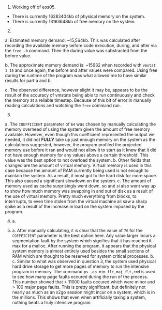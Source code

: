 1. Working off of eos05.
  - There is currently 16283404kb of physical memory on the system.
  - There is currently 13183648kb of free memory on the system.

2.

   a.  Estimated memory demand: ~15,564kb. This was calculated after recording the available memory before code execution, during, and after via the `free -h` command. Then the during value was substracted from the before value.

   b. The approximate memory demand is: ~15632 when recorded with `vmstat 1 15` and once again, the before and after values were compared. Using free during the runtime of the program was what allowed me to have similar results for part a and b.

   c. The observed difference, however slight it may be, appears to be the result of the accuracy of vmstate being able to run continuously and check the memory at a reliable timestep. Because of this bit of error in manually reading calculations and watching the `free` command run.

3.

   a. The `COEFFICIENT` parameter of `64` was chosen by manually calculating the memory overhead of using the system given the amount of free memory available. However, even though this coefficient represented the output we needed, it did not **FULLY** take up just enough memory on the system as the calculations suggested, however, the program profiled the projected memory use before it ran and would not allow it to start as it knew that it did not have enough memory for any values above a certain threshold. This value was the best option to not overload the system.
   b. Other fields that changed are the amount of virtual memory. Virtual memory is used in this case because the amount of RAM currently being used is not enough to maintain the system. As a result, it must got to the hard disk for more space. This also caused a significant slowdown on the system.
   c. The amount of memory used as cache surprisingly went down. so and si also went way up to show how much memory was swapping in and out of disk as a result of the use of virtual memory. Pretty much everything from blocks, to interrrupts, to even time stolen from the virtual machine all saw a sharp spike as a result of the increase in load on the system imposed by the program.

4.
   a.

5.
   a. After manually calculating, it is clear that the value of `76` for the `COEFFICIENT` parameter is the best option here. Any value larger incurs a segmentation fault by the system which signifies that it has reached it max for a malloc. After running the program, it appears that the physical system memory is almost entirely used besides the small sections of RAM which are thought to be reserved for system critical processes.
  b.
  c. Similar to what was observed in question 3, the system used physical hard drive storage to get more pages of memory to run the intensive program in memory. The command `ps -eo min_flt,maj_flt,cmd` is used to see how many page faults occured during the run of the process. This number showed that > 11000 faults occured which were minor and > 100 major page faults. This is pretty significant, but definitely not nearly as much as an x2go session might incur on a system, which is in the millions. This shows that even when artificially taxing a system, nothing beats a truly intensive program
